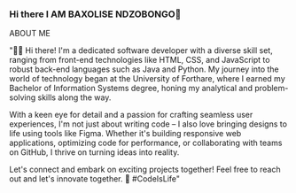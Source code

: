 ### Hi there I AM BAXOLISE NDZOBONGO👋

ABOUT ME

"👨‍💻 Hi there! I'm a dedicated software developer with a diverse skill set, ranging from front-end technologies like HTML, CSS, and JavaScript
to robust back-end languages such as Java and Python. My journey into the world of technology began at the University of Forthare, where I earned
my Bachelor of Information Systems degree, honing my analytical and problem-solving skills along the way.

With a keen eye for detail and a passion for crafting seamless user experiences, I'm not just about writing code – I also love bringing designs to life
using tools like Figma. Whether it's building responsive web applications, optimizing code for performance, or collaborating with teams on GitHub, 
I thrive on turning ideas into reality.

Let's connect and embark on exciting projects together! Feel free to reach out and let's innovate together. 🚀 #CodeIsLife"
